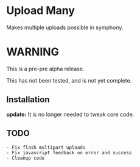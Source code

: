 Upload Many
=============

Makes multiple uploads possible in symphony.

WARNING
===========

This is a pre-pre alpha release.

This has not been tested, and is not yet complete.

Installation
-------------

**update:** It is no longer needed to tweak core code.


TODO
----------------
	
	- Fix flash multipart uploads
	- Fix javascript feedback on error and success
	- Cleanup code
